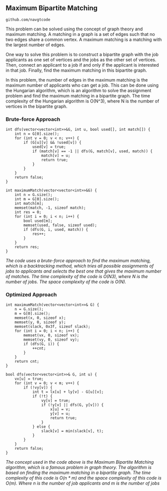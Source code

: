 ## Maximum Bipartite Matching
`` github.com/navgtcode
``

This problem can be solved using the concept of graph theory and maximum matching. A matching in a graph is a set of edges such that no two edges share a common vertex. 
A maximum matching is a matching with the largest number of edges.

One way to solve this problem is to construct a bipartite graph with the job applicants as one set of 
vertices and the jobs as the other set of vertices. Then, connect an applicant to a job if and only if the applicant is interested in that job. Finally, find the maximum 
matching in this bipartite graph. 

In this problem, the number of edges in the maximum matching is the maximum number of applicants who can get a job. This can be done 
using the Hungarian algorithm, which is an algorithm to solve the assignment problem and find the maximum matching in a bipartite graph. The time complexity of the 
Hungarian algorithm is O(N^3), where N is the number of vertices in the bipartite graph.

###  Brute-force Approach
````
int dfs(vector<vector<int>>&G, int u, bool used[], int match[]) {
    int n = G[0].size();
    for (int v = 0; v < n; v++) {
        if (G[u][v] && !used[v]) {
            used[v] = true;
            if (match[v] == -1 || dfs(G, match[v], used, match)) {
                match[v] = u;
                return true;
            }
        }
    }
    return false;
}

int maximumMatch(vector<vector<int>>&G) {
    int n = G.size();
    int m = G[0].size();
    int match[m];
    memset(match, -1, sizeof match);
    int res = 0;
    for (int i = 0; i < n; i++) {
        bool used[m];
        memset(used, false, sizeof used);
        if (dfs(G, i, used, match)) {
            res++;
        }
    }
    return res;
}

````

_The code uses a brute-force approach to find the maximum matching, which is a backtracking method, which tries all possible assignments of jobs to applicants and selects the best one that gives the maximum number of matches. The time complexity of the code is O(N3), where N is the number of jobs. The space complexity of the code is O(N)._


###  Optimized Approach
````
int maximumMatch(vector<vector<int>>& G) {
    n = G.size();
    m = G[0].size();
    memset(x, 0, sizeof x);
    memset(y, 0, sizeof y);
    memset(slack, 0x3f, sizeof slack);
    for (int i = 0; i < n; i++) {
        memset(vx, 0, sizeof vx);
        memset(vy, 0, sizeof vy);
        if (dfs(G, i)) {
            ++cnt;
        }
    }
    return cnt;
}

bool dfs(vector<vector<int>>& G, int u) {
    vx[u] = true;
    for (int v = 0; v < m; v++) {
        if (!vy[v]) {
            int t = lx[u] + ly[v] - G[u][v];
            if (!t) {
                vy[v] = true;
                if (!y[v] || dfs(G, y[v])) {
                    x[u] = v;
                    y[v] = u;
                    return true;
                }
            } else {
                slack[v] = min(slack[v], t);
            }
        }
    }
    return false;
}

````

_The concept used in the code above is the Maximum Bipartite Matching algorithm, which is a famous problem in graph theory. The algorithm is based on finding the maximum matching in a bipartite graph. The time complexity of this code is O(n * m) and the space complexity of this code is O(m). Where n is the number of job applicants and m is the number of jobs_



